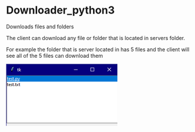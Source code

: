 # Downloader_python3
Downloads files and folders

The client can download any file or folder that is located in servers folder.

For example the folder that is server located in has 5 files and the client will see all of the 5 files can download them

![Image of Yaktocat](https://raw.githubusercontent.com/ArmenG888/Downloader_python3/main/tk%209_1_2021%204_06_33%20PM.png)
